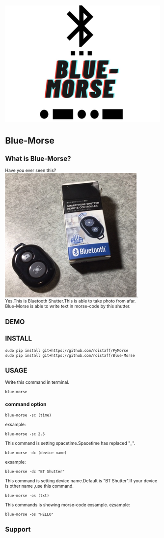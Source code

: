 ![rogo](etc/rogo2.jpg) 
# Blue-Morse
## What is Blue-Morse?
Have you ever seen this?
![picture1](etc/49FF0A4C-9E76-4943-A56B-82079E412945.jpeg).   
Yes.This is Bluetooth Shutter.This is able to take photo from afar.  
Blue-Morse is able to write text in morse-code by this shutter.
## DEMO

## INSTALL

```
sudo pip install git+https://github.com/roistaff/PyMorse
sudo pip install git+https://github.com/roistaff/Blue-Morse
```

## USAGE
Write this command in terminal.
```
blue-morse
```

### command option
```
blue-morse -sc (time)
```
exsample:
```
blue-morse -sc 2.5
```
This command is setting spacetime.Spacetime has  replaced "_".
```
blue-morse -dc (device name)
```
exsample:
```
blue-morse -dc "BT Shutter"
```
This command is setting device name.Default is "BT Shutter".If your device is other name ,use this command.  

```
blue-morse -os (txt)
```
This commands is showing morse-code exsample.
ezsample:
```
blue-morse -os "HELLO"
```

## Support

